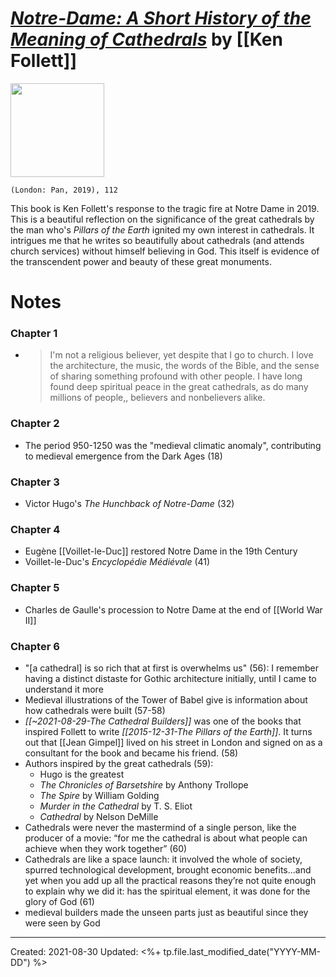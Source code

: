 
# [*Notre-Dame: A Short History of the Meaning of Cathedrals*](https://www.amazon.com/Notre-Dame-Short-History-Meaning-Cathedrals/dp/1529037646) by [[Ken Follett]]

<img src="https://external-content.duckduckgo.com/iu/?u=https%3A%2F%2Ftse1.mm.bing.net%2Fth%3Fid%3DOIP.qe6A8fYWuh1k9ciIpAsnpAAAAA%26pid%3DApi&f=1" width=150>

`(London: Pan, 2019), 112`

This book is Ken Follett's response to the tragic fire at Notre Dame in 2019. This is a beautiful reflection on the significance of the great cathedrals by the man who's *Pillars of the Earth* ignited my own interest in cathedrals. It intrigues me that he writes so beautifully about cathedrals (and attends church services) without himself believing in God. This itself is evidence of the transcendent power and beauty of these great monuments.

# Notes
### Chapter 1
- >I'm not a religious believer, yet despite that I go to church. I love the architecture, the music, the words of the Bible, and the sense of sharing something profound with other people. I have long found deep spiritual peace in the great cathedrals, as do many millions of people,, believers and nonbelievers alike.
  
### Chapter 2
- The period 950-1250 was the "medieval climatic anomaly", contributing to medieval emergence from the Dark Ages (18)
  
### Chapter 3
- Victor Hugo's *The Hunchback of Notre-Dame* (32)
  
### Chapter 4
- Eugène [[Voillet-le-Duc]] restored Notre Dame in the 19th Century
- Voillet-le-Duc's *Encyclopédie Médiévale* (41)
  
### Chapter 5
- Charles de Gaulle's procession to Notre Dame at the end of [[World War II]]
  
### Chapter 6
- "[a cathedral] is so rich that at first is overwhelms us" (56): I remember having a distinct distaste for Gothic architecture initially, until I came to understand it more
- Medieval illustrations of the Tower of Babel give is information about how cathedrals were built (57-58)
- *[[~2021-08-29-The Cathedral Builders]]* was one of the books that inspired Follett to write *[[2015-12-31-The Pillars of the Earth]]*. It turns out that [[Jean Gimpel]] lived on his street in London and signed on as a consultant for the book and became his friend. (58)
- Authors inspired by the great cathedrals (59):
	- Hugo is the greatest
	- *The Chronicles of Barsetshire* by Anthony Trollope
	- *The Spire* by William Golding
	- *Murder in the Cathedral* by T. S. Eliot
	- *Cathedral* by Nelson DeMille
- Cathedrals were never the mastermind of a single person, like the producer of a movie: “for me the cathedral is about what people can achieve when they work together” (60)
- Cathedrals are like a space launch: it involved the whole of society, spurred technological development, brought economic benefits...and yet when you add up all the practical reasons they’re not quite enough to explain why we did it: has the spiritual element, it was done for the glory of God (61)
 - medieval builders made the unseen parts just as beautiful since they were seen by God  

---
Created: 2021-08-30
Updated: <%+ tp.file.last_modified_date("YYYY-MM-DD") %>


